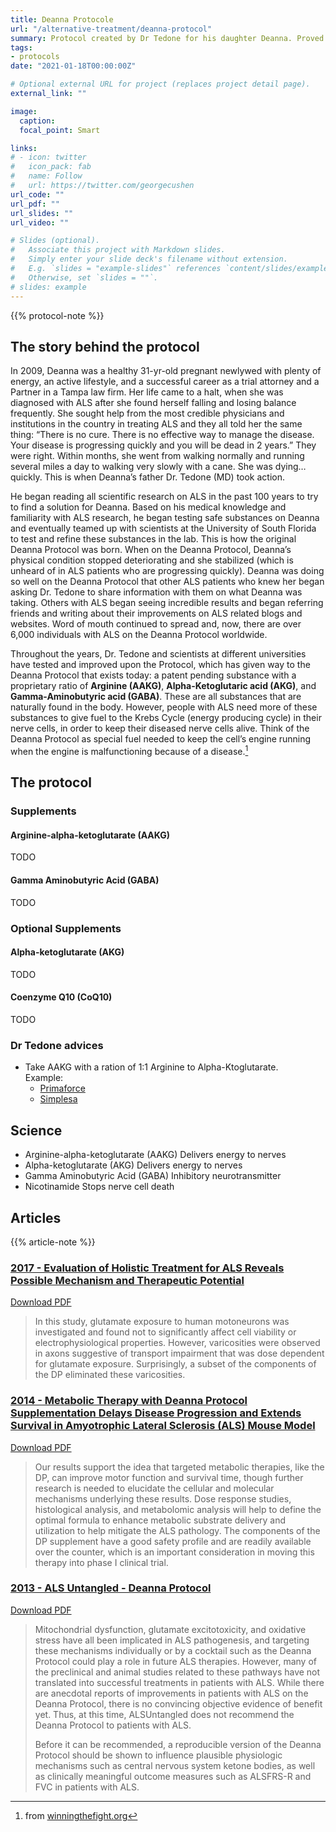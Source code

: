 ```yaml
---
title: Deanna Protocole
url: "/alternative-treatment/deanna-protocol"
summary: Protocol created by Dr Tedone for his daughter Deanna. Proved to be successful and has (suppositely) helped many PALS.
tags:
- protocols
date: "2021-01-18T00:00:00Z"

# Optional external URL for project (replaces project detail page).
external_link: ""

image:
  caption:
  focal_point: Smart

links:
# - icon: twitter
#   icon_pack: fab
#   name: Follow
#   url: https://twitter.com/georgecushen
url_code: ""
url_pdf: ""
url_slides: ""
url_video: ""

# Slides (optional).
#   Associate this project with Markdown slides.
#   Simply enter your slide deck's filename without extension.
#   E.g. `slides = "example-slides"` references `content/slides/example-slides.md`.
#   Otherwise, set `slides = ""`.
# slides: example
---
```

{{% protocol-note %}}

## The story behind the protocol
In 2009, Deanna was a healthy 31-yr-old pregnant newlywed with plenty of energy, an active lifestyle, and a successful career as a trial attorney and a Partner in a Tampa law firm. Her life came to a halt, when she was diagnosed with ALS after she found herself falling and losing balance frequently. She sought help from the most credible physicians and institutions in the country in treating ALS and they all told her the same thing: “There is no cure. There is no effective way to manage the disease. Your disease is progressing quickly and you will be dead in 2 years.” They were right. Within months, she went from walking normally and running several miles a day to walking very slowly with a cane. She was dying…quickly. This is when Deanna’s father Dr. Tedone (MD) took action.  

He began reading all scientific research on ALS in the past 100 years to try to find a solution for Deanna. Based on his medical knowledge and familiarity with ALS research, he began testing safe substances on Deanna and eventually teamed up with scientists at the University of South Florida to test and refine these substances in the lab. This is how the original Deanna Protocol was born. When on the Deanna Protocol, Deanna’s physical condition stopped deteriorating and she stabilized (which is unheard of in ALS patients who are progressing quickly). Deanna was doing so well on the Deanna Protocol that other ALS patients who knew her began asking Dr. Tedone to share information with them on what Deanna was taking. Others with ALS began seeing incredible results and began referring friends and writing about their improvements on ALS related blogs and websites. Word of mouth continued to spread and, now, there are over 6,000 individuals with ALS on the Deanna Protocol worldwide. 

Throughout the years, Dr. Tedone and scientists at different universities have tested and improved upon the Protocol, which has given way to the Deanna Protocol that exists today: a patent pending substance with a proprietary ratio of **Arginine (AAKG)**, **Alpha-Ketoglutaric acid (AKG)**, and **Gamma-Aminobutyric acid (GABA)**. These are all substances that are naturally found in the body. However, people with ALS need more of these substances to give fuel to the Krebs Cycle (energy producing cycle) in their nerve cells, in order to keep their diseased nerve cells alive. Think of the Deanna Protocol as special fuel needed to keep the cell’s engine running when the engine is malfunctioning because of a disease.[^1]

[^1]: from [winningthefight.org](https://winningthefight.org/)

## The protocol

### Supplements
#### Arginine-alpha-ketoglutarate (AAKG)
TODO

#### Gamma Aminobutyric Acid (GABA)
TODO

### Optional Supplements

#### Alpha-ketoglutarate (AKG)
TODO

#### Coenzyme Q10 (CoQ10)
TODO

### Dr Tedone advices

* Take AAKG with a ration of 1:1 Arginine to Alpha-Ktoglutarate.  
Example:  
  * [Primaforce](https://nz.iherb.com/pr/Primaforce-AAKG-Unflavored-250-g/58649)
  * [Simplesa](https://www.simplesanutrition.com/products/aakg-powder-250-grams.html)

## Science
* Arginine-alpha-ketoglutarate (AAKG)
  Delivers energy to nerves
* Alpha-ketoglutarate (AKG)
  Delivers energy to nerves
* Gamma Aminobutyric Acid (GABA)
  Inhibitory neurotransmitter
* Nicotinamide
  Stops nerve cell death

## Articles
{{% article-note %}}

### [2017 - Evaluation of Holistic Treatment for ALS Reveals Possible Mechanism and Therapeutic Potential](https://www.ncbi.nlm.nih.gov/pmc/articles/PMC6326589/)
<a class="btn btn-outline-primary" target="_blank" rel="noopener noreferrer" href="./evaluation_of_holistic_treatment_for_als_reveals_possible_mechanism_and_therapeutic_potential.pdf">Download PDF</a>  

> In this study, glutamate exposure to human motoneurons was investigated and found not to significantly affect cell viability or electrophysiological properties. However, varicosities were observed in axons suggestive of transport impairment that was dose dependent for glutamate exposure. Surprisingly, a subset of the components of the DP eliminated these varicosities.

### [2014 - Metabolic Therapy with Deanna Protocol Supplementation Delays Disease Progression and Extends Survival in Amyotrophic Lateral Sclerosis (ALS) Mouse Model](https://www.ncbi.nlm.nih.gov/pmc/articles/PMC4111621/)
<a class="btn btn-outline-primary" target="_blank" rel="noopener noreferrer" href="./deanna_protocol_delay.pdf">Download PDF</a> 

> Our results support the idea that targeted metabolic therapies, like the DP, can improve motor function and survival time, though further research is needed to elucidate the cellular and molecular mechanisms underlying these results. Dose response studies, histological analysis, and metabolomic analysis will help to define the optimal formula to enhance metabolic substrate delivery and utilization to help mitigate the ALS pathology. The components of the DP supplement have a good safety profile and are readily available over the counter, which is an important consideration in moving this therapy into phase I clinical trial.

### [2013 - ALS Untangled - Deanna Protocol](https://www.alsuntangled.com/review/deanna-protocol/)  
<a class="btn btn-outline-primary" target="_blank" rel="noopener noreferrer" href="./als_untangled_20_deanna_protocol.pdf">Download PDF</a>  
> Mitochondrial dysfunction, glutamate excitotoxicity, and oxidative stress have all been implicated in ALS pathogenesis, and targeting these mechanisms individually or by a cocktail such as the Deanna Protocol could play a role in future ALS therapies. However, many of the preclinical and animal studies related to these pathways have not translated into successful treatments in patients with ALS. While there are anecdotal reports of improvements in patients with ALS on the Deanna Protocol, there is no convincing objective evidence of benefit yet. Thus, at this time, ALSUntangled does not recommend the Deanna Protocol to patients with ALS.
>
> Before it can be recommended, a reproducible version of the Deanna Protocol should be shown to influence plausible physiologic mechanisms such as central nervous system ketone bodies, as well as clinically meaningful outcome measures such as ALSFRS-R and FVC in patients with ALS.